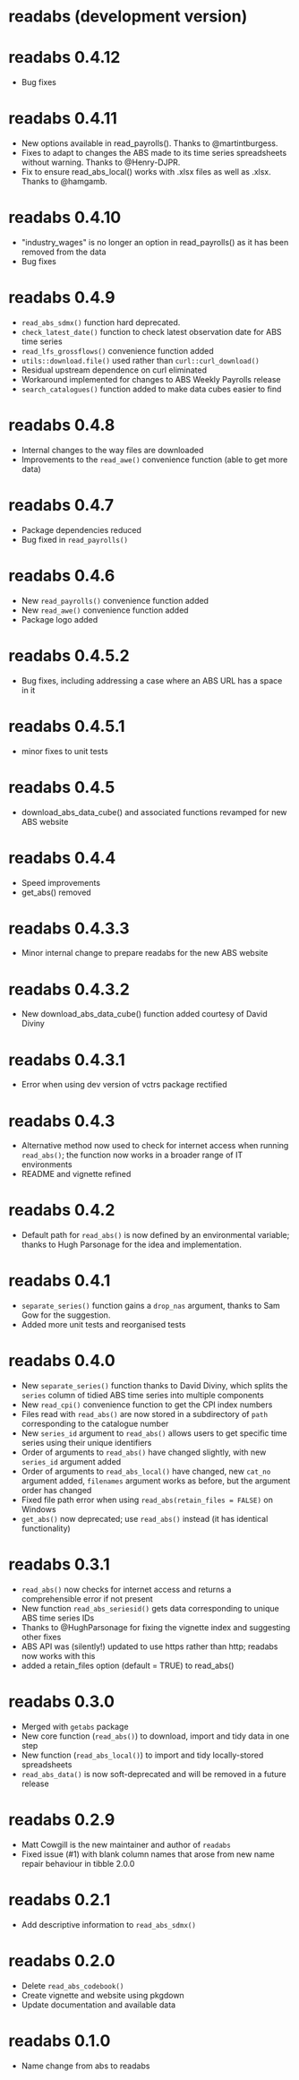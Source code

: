 # readabs (development version)

# readabs 0.4.12
* Bug fixes

# readabs 0.4.11
* New options available in read_payrolls(). Thanks to @martintburgess.
* Fixes to adapt to changes the ABS made to its time series spreadsheets without warning. Thanks to @Henry-DJPR.
* Fix to ensure read_abs_local() works with .xlsx files as well as .xlsx. Thanks to @hamgamb.

# readabs 0.4.10
* "industry_wages" is no longer an option in read_payrolls() as it has been removed from the data
* Bug fixes

# readabs 0.4.9
* `read_abs_sdmx()` function hard deprecated.
* `check_latest_date()` function to check latest observation date for ABS time series
* `read_lfs_grossflows()` convenience function added
* `utils::download.file()` used rather than `curl::curl_download()`
* Residual upstream dependence on curl eliminated
* Workaround implemented for changes to ABS Weekly Payrolls release
* `search_catalogues()` function added to make data cubes easier to find

# readabs 0.4.8
* Internal changes to the way files are downloaded
* Improvements to the `read_awe()` convenience function (able to get more data)

# readabs 0.4.7
* Package dependencies reduced
* Bug fixed in `read_payrolls()`

# readabs 0.4.6
* New `read_payrolls()` convenience function added
* New `read_awe()` convenience function added
* Package logo added

# readabs 0.4.5.2
* Bug fixes, including addressing a case where an ABS URL has a space in it

# readabs 0.4.5.1
* minor fixes to unit tests

# readabs 0.4.5
* download_abs_data_cube() and associated functions revamped for new ABS website

# readabs 0.4.4
* Speed improvements
* get_abs() removed

# readabs 0.4.3.3
* Minor internal change to prepare readabs for the new ABS website

# readabs 0.4.3.2
* New download_abs_data_cube() function added courtesy of David Diviny

# readabs 0.4.3.1
* Error when using dev version of vctrs package rectified

# readabs 0.4.3
* Alternative method now used to check for internet access when running `read_abs()`; the function now works in a broader range of IT environments
* README and vignette refined

# readabs 0.4.2
* Default path for `read_abs()` is now defined by an environmental variable; thanks to Hugh Parsonage for the idea and implementation.

# readabs 0.4.1
* `separate_series()` function gains a `drop_nas` argument, thanks to Sam Gow for the suggestion.
* Added more unit tests and reorganised tests

# readabs 0.4.0
* New `separate_series()` function thanks to David Diviny, which splits the `series` column of tidied ABS time series into multiple components
* New `read_cpi()` convenience function to get the CPI index numbers
* Files read with `read_abs()` are now stored in a subdirectory of `path` corresponding to the catalogue number
* New `series_id` argument to `read_abs()` allows users to get specific time series using their unique identifiers
* Order of arguments to `read_abs()` have changed slightly, with new `series_id` argument added
* Order of arguments to `read_abs_local()` have changed, new `cat_no` argument added, `filenames` argument works as before, but the argument order has changed
* Fixed file path error when using `read_abs(retain_files = FALSE)` on Windows
* `get_abs()` now deprecated; use `read_abs()` instead (it has identical functionality)

# readabs 0.3.1
* `read_abs()` now checks for internet access and returns a comprehensible error if not present
* New function `read_abs_seriesid()` gets data corresponding to unique ABS time series IDs
* Thanks to @HughParsonage for fixing the vignette index and suggesting other fixes
* ABS API was (silently!) updated to use https rather than http; readabs now works with this
* added a retain_files option (default = TRUE) to read_abs()

# readabs 0.3.0
* Merged with `getabs` package
* New core function (`read_abs()`) to download, import and tidy data in one step
* New function (`read_abs_local()`) to import and tidy locally-stored spreadsheets
* `read_abs_data()` is now soft-deprecated and will be removed in a future release

# readabs 0.2.9
* Matt Cowgill is the new maintainer and author of `readabs`
* Fixed issue (#1) with blank column names that arose from new name repair behaviour in tibble 2.0.0

# readabs 0.2.1 
* Add descriptive information to `read_abs_sdmx()`

# readabs 0.2.0
* Delete `read_abs_codebook()`
* Create vignette and website using pkgdown
* Update documentation and available data

# readabs 0.1.0
* Name change from abs to readabs

